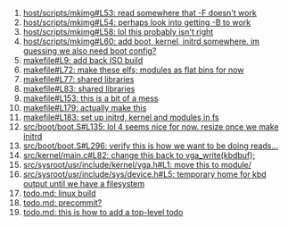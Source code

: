 1. [host/scripts/mkimg#L53: read somewhere that -F doesn't work](host/scripts/mkimg#L53)
2. [host/scripts/mkimg#L54: perhaps look into getting -B to work](host/scripts/mkimg#L54)
3. [host/scripts/mkimg#L58: lol this probably isn't right](host/scripts/mkimg#L58)
4. [host/scripts/mkimg#L60: add boot, kernel, initrd somewhere. im guessing we also need boot config?](host/scripts/mkimg#L60)
5. [makefile#L9: add back ISO build](makefile#L9)
6. [makefile#L72: make these elfs; modules as flat bins for now](makefile#L72)
7. [makefile#L77: shared libraries](makefile#L77)
8. [makefile#L83: shared libraries](makefile#L83)
9. [makefile#L153: this is a bit of a mess](makefile#L153)
10. [makefile#L179: actually make this](makefile#L179)
11. [makefile#L183: set up initrd, kernel and modules in fs](makefile#L183)
12. [src/boot/boot.S#L135: lol 4 seems nice for now. resize once we make initrd](src/boot/boot.S#L135)
13. [src/boot/boot.S#L296: verify this is how we want to be doing reads...](src/boot/boot.S#L296)
14. [src/kernel/main.c#L82: change this back to vga_write(kbdbuf);](src/kernel/main.c#L82)
15. [src/sysroot/usr/include/kernel/vga.h#L1: move this to module/](src/sysroot/usr/include/kernel/vga.h#L1)
16. [src/sysroot/usr/include/sys/device.h#L5: temporary home for kbd output until we have a filesystem](src/sysroot/usr/include/sys/device.h#L5)
17. [todo.md: linux build](todo.md)
18. [todo.md: precommit?](todo.md)
19. [todo.md: this is how to add a top-level todo](todo.md)

[comment]: # (linux build)
[comment]: # (precommit?)
[comment]: # (this is how to add a top-level todo)
